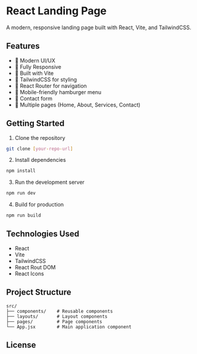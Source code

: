 # React Landing Page

A modern, responsive landing page built with React, Vite, and TailwindCSS.

## Features

- 🎨 Modern UI/UX
- 📱 Fully Responsive
- 🚀 Built with Vite
- 💨 TailwindCSS for styling
- 🧭 React Router for navigation
- 🍔 Mobile-friendly hamburger menu
- 📝 Contact form
- 📄 Multiple pages (Home, About, Services, Contact)

## Getting Started

1. Clone the repository
```bash
git clone [your-repo-url]
```

2. Install dependencies
```bash
npm install
```

3. Run the development server
```bash
npm run dev
```

4. Build for production
```bash
npm run build
```

## Technologies Used

- React
- Vite
- TailwindCSS
- React Rout DOM
- React Icons

## Project Structure

```
src/
├── components/    # Reusable components
├── layouts/       # Layout components
├── pages/         # Page components
└── App.jsx        # Main application component
```

## License

